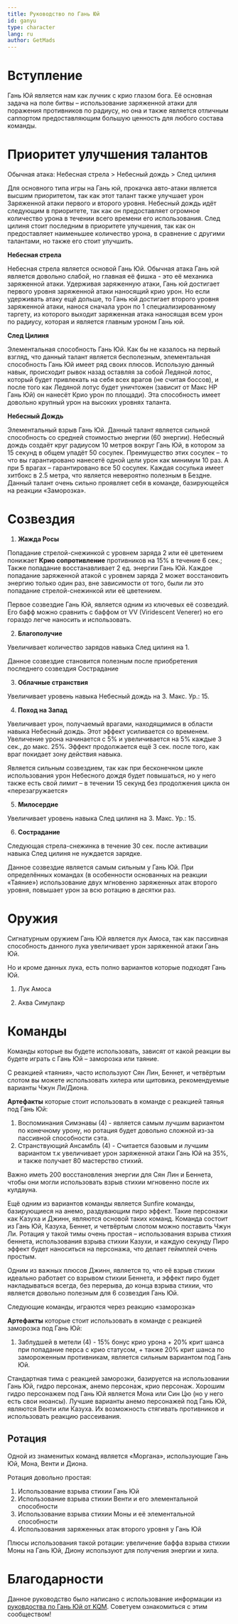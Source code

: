 ```yaml
---
title: Руководство по Гань Юй
id: ganyu
type: character
lang: ru
author: GetMads
---
```


# Вступление

Гань Юй является нам как лучник с крио глазом бога. Её основная задача на поле битвы – использование заряженной атаки для поражения противников по радиусу, но она и также является отличным саппортом предоставляющим большую ценность для любого состава команды.

# Приоритет улучшения талантов

Обычная атака: Небесная стрела > Небесный дождь > След цилиня

Для основного типа игры на Гань юй, прокачка авто-атаки является высшим приоритетом, так как этот талант также улучшает урон Заряженной атаки первого и второго уровня. Небесный дождь идёт следующим в приоритете, так как он предоставляет огромное количество урона в течении всего времени его использования. След цилиня стоит последним в приоритете улучшения, так как он предоставляет наименьшее количество урона, в сравнение с другими талантами, но также его стоит улучшить.  
  

**Небесная стрела**

Небесная стрела является основой Гань Юй. Обычная атака Гань юй является довольно слабой, но главная её фишка - это её механика заряженной атаки. Удерживая заряженную атаки, Гань юй достигает первого уровня заряженной атаки наносящий крио урон. Но если удерживать атаку ещё дольше, то Гань юй достигает второго уровня заряженной атаки, нанося сначала урон по 1 специализированному таргету, из которого выходит заряженная атака наносящая всем урон по радиусу, которая и является главным уроном Гань юй.

**След Цилиня**

Элементальная способность Гань Юй. Как бы не казалось на первый взгляд, что данный талант является бесполезным, элементальная способность Гань Юй имеет ряд своих плюсов. Использую данный навык, происходит рывок назад оставляя за собой Ледяной лотос, который будет привлекать на себя всех врагов (не считая боссов), и после того как Ледяной лотус будет уничтожен (зависит от Макс HP Гань Юй) он нанесёт Крио урон по площади). Эта способность имеет довольно крупный урон на высоких уровнях таланта.

**Небесный Дождь**

Элементальный взрыв Гань Юй. Данный талант является сильной способность со средней стоимостью энергии (60 энергии). Небесный дождь создаёт круг радиусом 10 метров вокруг Гань Юй, в котором за 15 секунд в общем упадёт 50 сосулек. Преимущество этих сосулек – то что вы гарантировано нанесетё одной цели урон как минимум 10 раз. А при 5 врагах – гарантировано все 50 сосулек. Каждая сосулька имеет хитбокс в 2.5 метра, что является невероятно полезным в Бездне. Данный талант очень сильно проявляет себя в команде, базирующейся на реакции «Заморозка».

# Созвездия

1. **Жажда Росы**

  Попадание стрелой-снежинкой с уровнем заряда 2 или её цветением понижает **Крио сопротивление** противников на 15% в течение 6 сек.;
  Также попадание восстанавливает 2 ед. энергии Гань Юй. Каждое попадание заряженной атакой с уровнем заряда 2 может восстановить энергию только один раз, вне зависимости от того, были ли это попадание стрелой-снежинкой или её цветением.
  
  Первое созвездие Гань Юй, является одним из ключевых её созвездий. Его бафф можно сравнить с баффом от VV (Viridescent Venerer) но его гораздо легче наносить и использовать.

2. **Благополучие**

  Увеличивает количество зарядов навыка След цилиня на 1.
  
  Данное созвездие становится полезным после приобретения последнего созвездия Сострадание

3. **Облачные странствия**

  Увеличивает уровень навыка Небесный дождь на 3. Макс. Ур.: 15.

4. **Поход на Запад**

  Увеличивает урон, получаемый врагами, находящимися в области навыка Небесный дождь. Этот эффект усиливается со временем. Увеличение урона начинается с 5% и увеличивается на 5% каждые 3 сек., до макс. 25%.
  Эффект продолжается ещё 3 сек. после того, как враг покидает зону действия навыка.
  
  Является сильным созвездием, так как при бесконечном цикле использования урон Небесного дождя будет повышаться, но у него также есть свой лимит – в течении 15 секунд без продолжения цикла он «перезагружается»

5. **Милосердие**

  Увеличивает уровень навыка След цилиня на 3. Макс. Ур.: 15.

6. **Сострадание**

  Следующая стрела-снежинка в течение 30 сек. после активации навыка След цилиня не нуждается зарядке.
  
  Данное созвездие является самым сильным у Гань Юй. При определённых командах (в особенности основанных на реакции «Таяние») использование двух мгновенно заряженных атак второго уровня, повышает урон за всю ротацию в десятки раз.

# Оружия

Сигнатурным оружием Гань Юй является лук Амоса, так как пассивная способность данного лука увеличивает урон заряженной атаки Гань Юй.

Но и кроме данных лука, есть полно вариантов которые подходят Гань Юй.

1) Лук Амоса

2) Аква Симулакр

# Команды

Команды которые вы будете использовать, зависят от какой реакции вы будете играть с Гань Юй – заморозка или таяние.

С реакцией «таяния», часто используют Сян Лин, Беннет, и четвёртым слотом вы можете использовать хилера или щитовика, рекомендуемые варианты Чжун Ли/Диона.

**Артефакты** которые стоит использовать в команде с реакцией таянья под Гань Юй:

 1. Воспоминания Симэнавы (4) - является самым лучшим вариантом по конечному урону, но ротация будет довольно сложной из-за пассивной способности сэта.
 2. Странствующий Ансамбль (4) - Считается базовым и лучшим вариантом т.к увеличивает урон заряженной атаки Гань Юй на 35%, и также получает 80 мастерство стихий.

Важно иметь 200 восстановления энергии для Сян Лин и Беннета, чтобы они могли использовать взрыв стихии мгновенно после их кулдауна.

Ещё одним из вариантов команды является Sunfire команды, базирующиеся на анемо, раздувающим пиро эффект. Такие персонажи как Казуха и Джинн, являются основой таких команд. Команда состоит из Гань Юй, Казуха, Беннет, и четвёртым слотом можно поставить Чжун Ли. Ротация у такой тимы очень простая – использования взрыва стихия беннета, использования взрыва стихии Казухи, и каждую секунду Пиро эффект будет наноситься на персонажа, что делает геймплей очень простым.

Одним из важных плюсов Джинн, является то, что её взрыв стихии идеально работает со взрывом стихии Беннета, и эффект пиро будет накладываться всегда, без перерыва, до конца взрыва стихии, что является довольно полезным для 6 созвездия Гань Юй.

Следующие команды, играются через реакцию «заморозка»

**Артефакты** которые стоит использовать в команде с реакцией заморозка под Гань Юй:

 1. Заблудшей в метели (4) - 15% бонус крио урона + 20% крит шанса при попадание перса с крио статусом, + также 20% крит шанса по замороженным противникам, является сильным вариантом под Гань Юй.

Стандартная тима с реакцией заморозки, базируется на использовании Гань Юй, гидро персонаж, анемо персонаж, крио персонаж. Хорошим гидро персонажем под Гань Юй является Мона или Син Цю (но у него есть свои нюансы). Лучшие варианты анемо персонажей под Гань Юй, являются Венти или Казуха. Их возможность стягивать противников и использовать реакцию рассеивания.

## Ротация

Одной из знаменитых команд является «Моргана», использующие Гань Юй, Мона, Венти и Диона. 

Ротация довольно простая: 

 1. Использование взрыва стихии Гань Юй
 2. Использование взрыва стихии Венти и его элементальной способности 
 3. Использование взрыва стихии Моны и её элементальной способности 
 4. Использования заряженных атак второго уровня у Гань Юй 
 
Плюсы использования такой ротации: увеличение баффа взрыва стихии Моны на Гань Юй, Диону используют для получения энергии и хила.

# Благодарности

Данное руководство было написано с использование информации из [руковдоства по Гань Юй от KQM](https://keqingmains.com/ganyu/). Советуем ознакомиться с этим сообществом!
